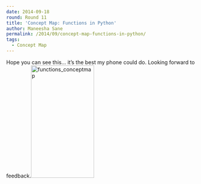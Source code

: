 ```yaml
---
date: 2014-09-18
round: Round 11
title: 'Concept Map: Functions in Python'
author: Maneesha Sane
permalink: /2014/09/concept-map-functions-in-python/
tags:
  - Concept Map
---
```

Hope you can see this&#8230; it&#8217;s the best my phone could do. Looking forward to feedback.[<img src="/training-course/uploads/2014/09/functions_conceptmap-168x300.jpg" alt="functions_conceptmap" width="168" height="300" class="alignnone size-medium wp-image-8856" />][1]

 [1]: /training-course/uploads/2014/09/functions_conceptmap.jpg
